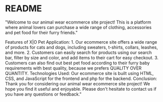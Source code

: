 # README
"Welcome to our animal wear ecommerce site project! This is a platform where animal lovers can purchase a wide range of clothing, accessories and pet food for their furry friends."

Features of X|O Pet Application: 1. Our ecommerce site offers a wide range of products for cats and dogs, including sweaters, t-shirts, collars, leashes, and more.                                        2. Customers can easily search for products using our search bar, filter by size and color, and add items to their cart for easy                                             checkout.
                                 3. Customers can also find out best pet food according to their furry baby requirements with best quality, because we prefers QUALITY                                       OVER QUANTITY.
Technologies Used:              Our ecommerce site is built using HTML, CSS, and JavaScript for the frontend and php for the backend. 
Conclusion:                     Thank you for considering our animal wear ecommerce site project! We hope you find it useful and enjoyable. Please don't hesitate to                                     contact us if you have any questions or feedback."
